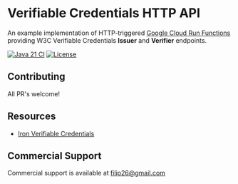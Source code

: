 # Verifiable Credentials HTTP API

An example implementation of HTTP-triggered [Google Cloud Run Functions](https://cloud.google.com/functions) providing W3C Verifiable Credentials **Issuer** and **Verifier** endpoints.

[![Java 21 CI](https://github.com/filip26/vc-http-api/actions/workflows/java21-build.yml/badge.svg)](https://github.com/filip26/vc-http-api/actions/workflows/java21-build.yml)
[![License](https://img.shields.io/badge/License-Apache%202.0-blue.svg)](https://opensource.org/licenses/Apache-2.0)

## Contributing

All PR's welcome!

## Resources
* [Iron Verifiable Credentials](https://github.com/filip26/iron-verifiable-credentials)

## Commercial Support
Commercial support is available at filip26@gmail.com
